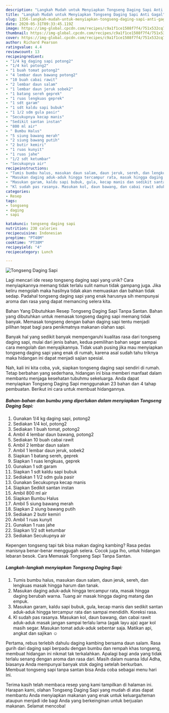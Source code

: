 ```yaml
---
description: "Langkah Mudah untuk Menyiapkan Tongseng Daging Sapi Anti Gagal"
title: "Langkah Mudah untuk Menyiapkan Tongseng Daging Sapi Anti Gagal"
slug: 1356-langkah-mudah-untuk-menyiapkan-tongseng-daging-sapi-anti-gagal
date: 2020-05-31T09:33:45.119Z
image: https://img-global.cpcdn.com/recipes/c9a1f1ce1508f7f4/751x532cq70/tongseng-daging-sapi-foto-resep-utama.jpg
thumbnail: https://img-global.cpcdn.com/recipes/c9a1f1ce1508f7f4/751x532cq70/tongseng-daging-sapi-foto-resep-utama.jpg
cover: https://img-global.cpcdn.com/recipes/c9a1f1ce1508f7f4/751x532cq70/tongseng-daging-sapi-foto-resep-utama.jpg
author: Richard Pearson
ratingvalue: 4.4
reviewcount: 13
recipeingredient:
- "1/4 kg daging sapi potong2"
- "1/4 kol potong2"
- "1 buah tomat potong2"
- "4 lembar daun bawang potong2"
- "10 buah cabai rawit"
- "2 lembar daun salam"
- "1 lembar daun jeruk sobek2"
- "1 batang sereh geprek"
- "1 ruas lengkuas geprek"
- "1 sdt garam"
- "1 sdt kaldu sapi bubuk"
- "1 1/2 sdm gula pasir"
- "Secukupnya kecap manis"
- "Sedikit santan instan"
- "800 ml air"
- " Bumbu Halus"
- "5 siung bawang merah"
- "2 siung bawang putih"
- "2 butir kemiri"
- "1 ruas kunyit"
- "1 ruas jahe"
- "1/2 sdt ketumbar"
- "Secukupnya air"
recipeinstructions:
- "Tumis bumbu halus, masukan daun salam, daun jeruk, sereh, dan lengkuas masak hingga harum dan tanak."
- "Masukan daging aduk-aduk hingga tercampur rata, masak hingga daging berubah warna. Tuang air masak hingga daging matang dan empuk."
- "Masukan garam, kaldu sapi bubuk, gula, kecap manis dan sedikit santan aduk-aduk hingga tercampur rata dan sampai mendidih. Koreksi rasa."
- "Kl sudah pas rasanya. Masukan kol, daun bawang, dan cabai rawit aduk-aduk masak jangan sampai terlalu lama (agak layu aja) agar kol masih segar. Masukan tomat aduk-aduk sebentar saja. Matikan api, angkat dan sajikan ☺️"
categories:
- Resep
tags:
- tongseng
- daging
- sapi

katakunci: tongseng daging sapi 
nutrition: 238 calories
recipecuisine: Indonesian
preptime: "PT40M"
cooktime: "PT38M"
recipeyield: "4"
recipecategory: Lunch

---
```



![Tongseng Daging Sapi](https://img-global.cpcdn.com/recipes/c9a1f1ce1508f7f4/751x532cq70/tongseng-daging-sapi-foto-resep-utama.jpg)

Lagi mencari ide resep tongseng daging sapi yang unik? Cara menyiapkannya memang tidak terlalu sulit namun tidak gampang juga. Jika keliru mengolah maka hasilnya tidak akan memuaskan dan bahkan tidak sedap. Padahal tongseng daging sapi yang enak harusnya sih mempunyai aroma dan rasa yang dapat memancing selera kita.

Bahan Yang Dibutuhkan Resep Tongseng Daging Sapi Tanpa Santan. Bahan yang dibutuhkan untuk memasak tongseng daging sapi memang tidak banyak. Memasak tongseng dengan bahan daging sapi tentu menjadi pilihan tepat bagi para penikmatnya makanan olahan sapi.

Banyak hal yang sedikit banyak mempengaruhi kualitas rasa dari tongseng daging sapi, mulai dari jenis bahan, kedua pemilihan bahan segar sampai cara mengolah dan menyajikannya. Tidak usah pusing jika mau menyiapkan tongseng daging sapi yang enak di rumah, karena asal sudah tahu triknya maka hidangan ini dapat menjadi sajian spesial.


Nah, kali ini kita coba, yuk, siapkan tongseng daging sapi sendiri di rumah. Tetap berbahan yang sederhana, hidangan ini bisa memberi manfaat dalam membantu menjaga kesehatan tubuhmu sekeluarga. Anda dapat menyiapkan Tongseng Daging Sapi menggunakan 23 bahan dan 4 tahap pembuatan. Berikut ini cara untuk membuat hidangannya.

<!--inarticleads1-->

##### Bahan-bahan dan bumbu yang diperlukan dalam menyiapkan Tongseng Daging Sapi:

1. Gunakan 1/4 kg daging sapi, potong2
1. Sediakan 1/4 kol, potong2
1. Sediakan 1 buah tomat, potong2
1. Ambil 4 lembar daun bawang, potong2
1. Sediakan 10 buah cabai rawit
1. Ambil 2 lembar daun salam
1. Ambil 1 lembar daun jeruk, sobek2
1. Siapkan 1 batang sereh, geprek
1. Siapkan 1 ruas lengkuas, geprek
1. Gunakan 1 sdt garam
1. Siapkan 1 sdt kaldu sapi bubuk
1. Sediakan 1 1/2 sdm gula pasir
1. Gunakan Secukupnya kecap manis
1. Siapkan Sedikit santan instan
1. Ambil 800 ml air
1. Siapkan  Bumbu Halus
1. Ambil 5 siung bawang merah
1. Siapkan 2 siung bawang putih
1. Sediakan 2 butir kemiri
1. Ambil 1 ruas kunyit
1. Gunakan 1 ruas jahe
1. Siapkan 1/2 sdt ketumbar
1. Sediakan Secukupnya air


Kepengen tongseng tapi tak bisa makan daging kambing? Rasa pedas manisnya benar-benar menggugah selera. Cocok juga lho, untuk hidangan lebaran besok. Cara Memasak Tongseng Sapi Tanpa Santan. 

<!--inarticleads2-->

##### Langkah-langkah menyiapkan Tongseng Daging Sapi:

1. Tumis bumbu halus, masukan daun salam, daun jeruk, sereh, dan lengkuas masak hingga harum dan tanak.
1. Masukan daging aduk-aduk hingga tercampur rata, masak hingga daging berubah warna. Tuang air masak hingga daging matang dan empuk.
1. Masukan garam, kaldu sapi bubuk, gula, kecap manis dan sedikit santan aduk-aduk hingga tercampur rata dan sampai mendidih. Koreksi rasa.
1. Kl sudah pas rasanya. Masukan kol, daun bawang, dan cabai rawit aduk-aduk masak jangan sampai terlalu lama (agak layu aja) agar kol masih segar. Masukan tomat aduk-aduk sebentar saja. Matikan api, angkat dan sajikan ☺️


Pertama, rebus terlebih dahulu daging kambing bersama daun salam. Rasa gurih dari daging sapi berpadu dengan bumbu dan rempah khas tongseng, membuat hidangan ini nikmat tak terkalahkan. Apalagi bagi anda yang tidak terlalu senang dengan aroma dan rasa dari. Masih dalam nuansa Idul Adha, biasanya Anda mempunyai banyak stok daging setelah berkurban. Membuat tongseng sapi tanpa santan bisa Anda coba sebagai menu hari ini. 

Terima kasih telah membaca resep yang kami tampilkan di halaman ini. Harapan kami, olahan Tongseng Daging Sapi yang mudah di atas dapat membantu Anda menyiapkan makanan yang enak untuk keluarga/teman ataupun menjadi ide bagi Anda yang berkeinginan untuk berjualan makanan. Selamat mencoba!
